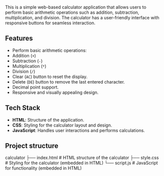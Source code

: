 This is a simple web-based calculator application that allows users to perform basic arithmetic operations such as addition, subtraction, multiplication, and division. The calculator has a user-friendly interface with responsive buttons for seamless interaction.


## Features

- Perform basic arithmetic operations:
- Addition (`+`)
- Subtraction (`-`)
- Multiplication (`*`)
- Division (`/`)
- Clear (`AC`) button to reset the display.
- Delete (`DE`) button to remove the last entered character.
- Decimal point support.
- Responsive and visually appealing design.


## Tech Stack

- **HTML**: Structure of the application.
- **CSS**: Styling for the calculator layout and design.
- **JavaScript**: Handles user interactions and performs calculations.


## Project structure

calculator
├── index.html    # HTML structure of the calculator
├── style.css         # Styling for the calculator (embedded in HTML)
└── script.js          # JavaScript for functionality (embedded in HTML)
